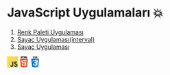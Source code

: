 # JavaScript Uygulamaları 💥
1. [Renk Paleti Uygulaması](https://github.com/MelikeTicaret/JavaScript-Uygulamalari/tree/main/Renk-Paleti-Uygulamas%C4%B1)
2. [Sayaç Uygulaması(interval)](https://github.com/MelikeTicaret/JavaScript-Uygulamalari/tree/main/Saya%C3%A7-Uygulamas%C4%B1(interval))
3. [Sayaç Uygulaması](https://github.com/MelikeTicaret/JavaScript-Uygulamalari/tree/main/Saya%C3%A7-Uygulamas%C4%B1)



<img align="left" alt="JavaScript" width="26px" src="https://raw.githubusercontent.com/github/explore/cebd63002168a05a6a642f309227eefeccd92950/topics/javascript/javascript.png" />
<img align="left" alt="HTML" width="26px" src="https://raw.githubusercontent.com/github/explore/cebd63002168a05a6a642f309227eefeccd92950/topics/html/html.png" />
<img align="left" alt="CSS" width="26px" src="https://raw.githubusercontent.com/github/explore/cebd63002168a05a6a642f309227eefeccd92950/topics/css/css.png" />
